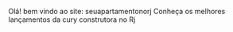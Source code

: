 Olá! bem vindo ao site: seuapartamentonorj
Conheça os melhores  lançamentos da cury construtora no Rj
  


<!---
seuapartamentonorj/seuapartamentonorj is a ✨ special ✨ repository because its `README.md` (this file) appears on your GitHub profile.
You can click the Preview link to take a look at your changes.
--->
